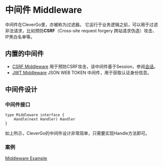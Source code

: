 # 中间件 Middleware
中间件在CleverGo里，亦被称为过滤器。
它运行于业务逻辑之前，可以用于过滤非法请求，比如预防**CSRF**（Cross-site request forgery 跨站请求伪造）攻击、IP黑白名单等。

## 内置的中间件
* [CSRF Middleware](/examples/csrf.go) 用于预防CSRF攻击，该中间件基于Session，参阅[会话](session.md)。
* [JWT Middleware](/examples/jwt.go) JSON WEB TOKEN 中间件，用于获取认证身份信息。

## 中间件设计
### 中间件接口
```
type Middleware interface {
	Handle(next Handler) Handler
}
```
如上所示，CleverGo的中间件设计非常简单，只需要实现Handle方法即可。

### 案例
[Middleware Example](/examples/middleware.go)